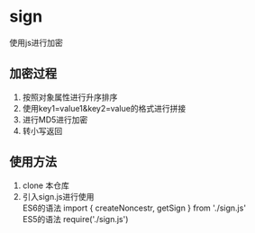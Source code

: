 # sign
使用js进行加密
## 加密过程
1. 按照对象属性进行升序排序
2. 使用key1=value1&key2=value的格式进行拼接
3. 进行MD5进行加密
4. 转小写返回
## 使用方法
1. clone 本仓库
2. 引入sign.js进行使用  
ES6的语法 import { createNoncestr, getSign } from './sign.js'  
ES5的语法 require('./sign.js')
